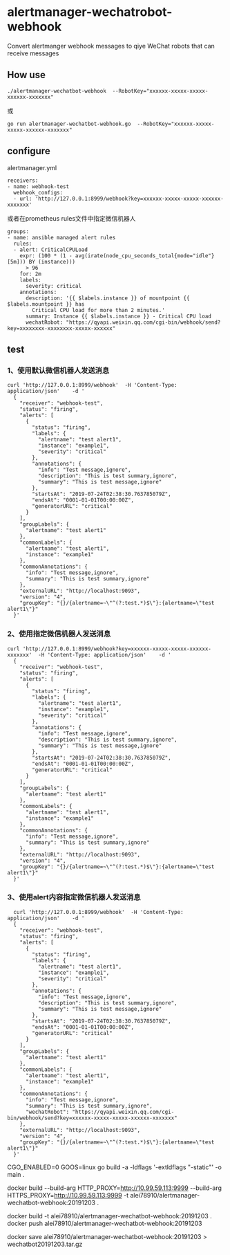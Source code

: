 # alertmanager-wechatrobot-webhook
Convert alertmanger webhook messages to qiye WeChat robots that can receive messages

## How use
```
./alertmanager-wechatbot-webhook  --RobotKey="xxxxxx-xxxxx-xxxxx-xxxxxx-xxxxxxx"
```
或
```
go run alertmanager-wechatbot-webhook.go  --RobotKey="xxxxxx-xxxxx-xxxxx-xxxxxx-xxxxxxx"
```
## configure

alertmanager.yml 
```
receivers:
- name: webhook-test                                                                                                           
  webhook_configs:                                                                                                             
  - url: 'http://127.0.0.1:8999/webhook?key=xxxxxx-xxxxx-xxxxx-xxxxxx-xxxxxxx'
```
或者在prometheus rules文件中指定微信机器人
```
groups:
- name: ansible managed alert rules
  rules:
  - alert: CriticalCPULoad
    expr: (100 * (1 - avg(irate(node_cpu_seconds_total{mode="idle"}[5m])) BY (instance)))
      > 96
    for: 2m
    labels:
      severity: critical
    annotations:
      description: '{{ $labels.instance }} of mountpoint {{ $labels.mountpoint }} has
        Critical CPU load for more than 2 minutes.'
      summary: Instance {{ $labels.instance }} - Critical CPU load
      wechatRobot: "https://qyapi.weixin.qq.com/cgi-bin/webhook/send?key=xxxxxxxx-xxxxxxxx-xxxxx-xxxxxx"

```

## test

### 1、使用默认微信机器人发送消息
```
curl 'http://127.0.0.1:8999/webhook'  -H 'Content-Type: application/json'    -d '
  {
    "receiver": "webhook-test",
    "status": "firing",
    "alerts": [
      {
        "status": "firing",
        "labels": {
          "alertname": "test alert1",
          "instance": "example1",
          "severity": "critical"
        },
        "annotations": {
          "info": "Test message,ignore",
          "description": "This is test summary,ignore",
          "summary": "This is test message,ignore"
        },
        "startsAt": "2019-07-24T02:38:30.763785079Z",
        "endsAt": "0001-01-01T00:00:00Z",
        "generatorURL": "critical"
      }
    ],
    "groupLabels": {
      "alertname": "test alert1"
    },
    "commonLabels": {
      "alertname": "test alert1",
      "instance": "example1"
    },
    "commonAnnotations": {
      "info": "Test message,ignore",
      "summary": "This is test summary,ignore"
    },
    "externalURL": "http://localhost:9093",
    "version": "4",
    "groupKey": "{}/{alertname=~\"^(?:test.*)$\"}:{alertname=\"test alert1\"}"
  }'
```

### 2、使用指定微信机器人发送消息
```
curl 'http://127.0.0.1:8999/webhook?key=xxxxxx-xxxxx-xxxxx-xxxxxx-xxxxxxx'  -H 'Content-Type: application/json'    -d '
  {
    "receiver": "webhook-test",
    "status": "firing",
    "alerts": [
      {
        "status": "firing",
        "labels": {
          "alertname": "test alert1",
          "instance": "example1",
          "severity": "critical"
        },
        "annotations": {
          "info": "Test message,ignore",
          "description": "This is test summary,ignore",
          "summary": "This is test message,ignore"
        },
        "startsAt": "2019-07-24T02:38:30.763785079Z",
        "endsAt": "0001-01-01T00:00:00Z",
        "generatorURL": "critical"
      }
    ],
    "groupLabels": {
      "alertname": "test alert1"
    },
    "commonLabels": {
      "alertname": "test alert1",
      "instance": "example1"
    },
    "commonAnnotations": {
      "info": "Test message,ignore",
      "summary": "This is test summary,ignore"
    },
    "externalURL": "http://localhost:9093",
    "version": "4",
    "groupKey": "{}/{alertname=~\"^(?:test.*)$\"}:{alertname=\"test alert1\"}"
  }'
```

### 3、使用alert内容指定微信机器人发送消息
```
  curl 'http://127.0.0.1:8999/webhook'  -H 'Content-Type: application/json'    -d '
  {
    "receiver": "webhook-test",
    "status": "firing",
    "alerts": [
      {
        "status": "firing",
        "labels": {
          "alertname": "test alert1",
          "instance": "example1",
          "severity": "critical"
        },
        "annotations": {
          "info": "Test message,ignore",
          "description": "This is test summary,ignore",
          "summary": "This is test message,ignore"
        },
        "startsAt": "2019-07-24T02:38:30.763785079Z",
        "endsAt": "0001-01-01T00:00:00Z",
        "generatorURL": "critical"
      }
    ],
    "groupLabels": {
      "alertname": "test alert1"
    },
    "commonLabels": {
      "alertname": "test alert1",
      "instance": "example1"
    },
    "commonAnnotations": {
      "info": "Test message,ignore",
      "summary": "This is test summary,ignore",
      "wechatRobot": "https://qyapi.weixin.qq.com/cgi-bin/webhook/send?key=xxxxxx-xxxxx-xxxxx-xxxxxx-xxxxxxx"
    },
    "externalURL": "http://localhost:9093",
    "version": "4",
    "groupKey": "{}/{alertname=~\"^(?:test.*)$\"}:{alertname=\"test alert1\"}"
  }'
```

CGO_ENABLED=0 GOOS=linux go build -a -ldflags '-extldflags "-static"' -o main .

docker build --build-arg HTTP_PROXY=http://10.99.59.113:9999 --build-arg HTTPS_PROXY=http://10.99.59.113:9999 -t alei78910/alertmanager-wechatbot-webhook:20191203 .

docker build -t alei78910/alertmanager-wechatbot-webhook:20191203 .
docker push alei78910/alertmanager-wechatbot-webhook:20191203

docker save alei78910/alertmanager-wechatbot-webhook:20191203 > wechatbot20191203.tar.gz